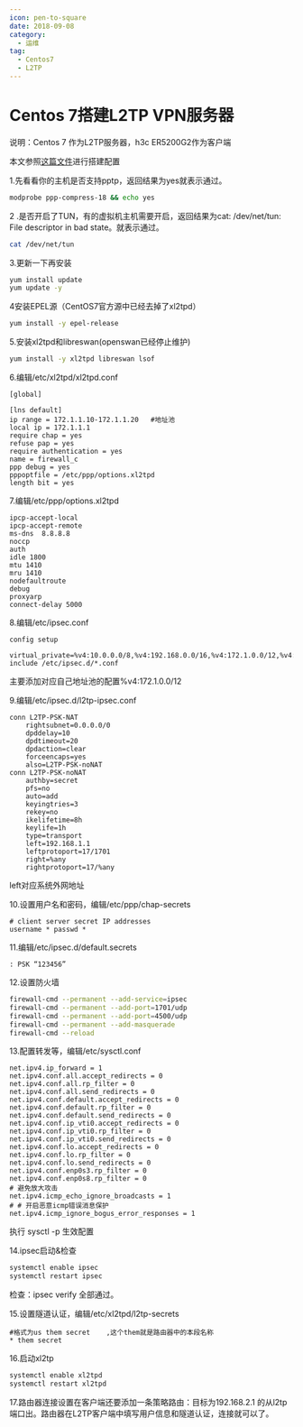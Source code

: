 ```yaml
---
icon: pen-to-square
date: 2018-09-08
category:
  - 运维
tag:
  - Centos7
  - L2TP
---
```


# Centos 7搭建L2TP VPN服务器

说明：Centos 7 作为L2TP服务器，h3c ER5200G2作为客户端

本文参照[这篇文件](https://blog.csdn.net/kitvv/article/details/50696585)进行搭建配置

1.先看看你的主机是否支持pptp，返回结果为yes就表示通过。

```bash
modprobe ppp-compress-18 && echo yes
```

2 .是否开启了TUN，有的虚拟机主机需要开启，返回结果为cat: /dev/net/tun: File descriptor in bad state。就表示通过。

```bash
cat /dev/net/tun
```

3.更新一下再安装

```bash
yum install update
yum update -y
```

4安装EPEL源（CentOS7官方源中已经去掉了xl2tpd）

```bash
yum install -y epel-release
```

5.安装xl2tpd和libreswan(openswan已经停止维护)

```bash
yum install -y xl2tpd libreswan lsof
```

6.编辑/etc/xl2tpd/xl2tpd.conf

```
[global]

[lns default]
ip range = 172.1.1.10-172.1.1.20   #地址池
local ip = 172.1.1.1
require chap = yes
refuse pap = yes
require authentication = yes
name = firewall_c
ppp debug = yes
pppoptfile = /etc/ppp/options.xl2tpd
length bit = yes
```

7.编辑/etc/ppp/options.xl2tpd

```
ipcp-accept-local
ipcp-accept-remote
ms-dns  8.8.8.8
noccp
auth
idle 1800
mtu 1410
mru 1410
nodefaultroute
debug
proxyarp
connect-delay 5000
```

8.编辑/etc/ipsec.conf

```
config setup   
    virtual_private=%v4:10.0.0.0/8,%v4:192.168.0.0/16,%v4:172.1.0.0/12,%v4:25.0.0.0/8,%v4:100.64.0.0/10,%v6:fd00::/8,%v6:fe80::/10
include /etc/ipsec.d/*.conf
```

主要添加对应自己地址池的配置%v4:172.1.0.0/12

9.编辑/etc/ipsec.d/l2tp-ipsec.conf

```
conn L2TP-PSK-NAT
    rightsubnet=0.0.0.0/0
    dpddelay=10
    dpdtimeout=20
    dpdaction=clear
    forceencaps=yes
    also=L2TP-PSK-noNAT
conn L2TP-PSK-noNAT
    authby=secret
    pfs=no
    auto=add
    keyingtries=3
    rekey=no
    ikelifetime=8h
    keylife=1h
    type=transport
    left=192.168.1.1
    leftprotoport=17/1701
    right=%any
    rightprotoport=17/%any
```

left对应系统外网地址

10.设置用户名和密码，编辑/etc/ppp/chap-secrets

```
# client server secret IP addresses
username * passwd *
```

11.编辑/etc/ipsec.d/default.secrets

```
: PSK “123456”
```

12.设置防火墙

```bash
firewall-cmd --permanent --add-service=ipsec
firewall-cmd --permanent --add-port=1701/udp
firewall-cmd --permanent --add-port=4500/udp
firewall-cmd --permanent --add-masquerade
firewall-cmd --reload
```

13.配置转发等，编辑/etc/sysctl.conf

```
net.ipv4.ip_forward = 1
net.ipv4.conf.all.accept_redirects = 0
net.ipv4.conf.all.rp_filter = 0
net.ipv4.conf.all.send_redirects = 0
net.ipv4.conf.default.accept_redirects = 0
net.ipv4.conf.default.rp_filter = 0
net.ipv4.conf.default.send_redirects = 0
net.ipv4.conf.ip_vti0.accept_redirects = 0
net.ipv4.conf.ip_vti0.rp_filter = 0
net.ipv4.conf.ip_vti0.send_redirects = 0
net.ipv4.conf.lo.accept_redirects = 0
net.ipv4.conf.lo.rp_filter = 0
net.ipv4.conf.lo.send_redirects = 0
net.ipv4.conf.enp0s3.rp_filter = 0
net.ipv4.conf.enp0s8.rp_filter = 0
# 避免放大攻击
net.ipv4.icmp_echo_ignore_broadcasts = 1
# # 开启恶意icmp错误消息保护
net.ipv4.icmp_ignore_bogus_error_responses = 1
```

执行 sysctl -p 生效配置

14.ipsec启动&检查

```bash
systemctl enable ipsec
systemctl restart ipsec
```

检查：ipsec verify 全部通过。

15.设置隧道认证，编辑/etc/xl2tpd/l2tp-secrets

```
#格式为us them secret    ,这个them就是路由器中的本段名称
* them secret
```

16.启动xl2tp

```bash
systemctl enable xl2tpd
systemctl restart xl2tpd
```

17.路由器连接设置在客户端还要添加一条策略路由：目标为192.168.2.1 的从l2tp端口出。路由器在L2TP客户端中填写用户信息和隧道认证，连接就可以了。